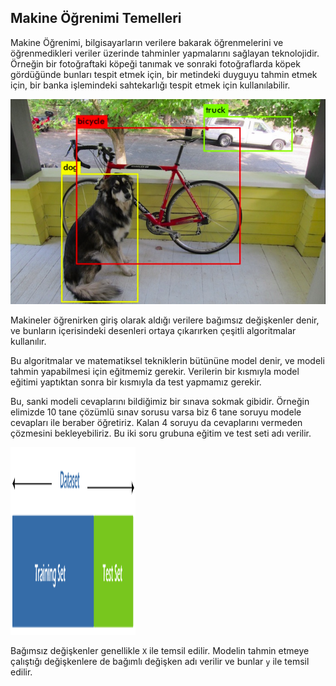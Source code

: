 ## Makine Öğrenimi Temelleri

Makine Öğrenimi, bilgisayarların verilere bakarak öğrenmelerini ve öğrenmedikleri veriler üzerinde tahminler yapmalarını sağlayan teknolojidir.
Örneğin bir fotoğraftaki köpeği tanımak ve sonraki fotoğraflarda köpek gördüğünde bunları tespit etmek için, bir metindeki duyguyu tahmin etmek için, bir banka işlemindeki sahtekarlığı tespit etmek için kullanılabilir.

![Obje-Tespiti](obje_tespiti.png)

Makineler öğrenirken giriş olarak aldığı verilere bağımsız değişkenler denir, ve bunların içerisindeki desenleri ortaya çıkarırken çeşitli algoritmalar kullanılır. 

Bu algoritmalar ve matematiksel tekniklerin bütününe model denir, ve modeli tahmin yapabilmesi için eğitmemiz gerekir. Verilerin bir kısmıyla model eğitimi yaptıktan sonra bir kısmıyla da test yapmamız gerekir.

Bu, sanki modeli cevaplarını bildiğimiz bir sınava sokmak gibidir. Örneğin elimizde 10 tane çözümlü sınav sorusu varsa biz 6 tane soruyu modele cevapları ile beraber öğretiriz. Kalan 4 soruyu da cevaplarını vermeden çözmesini bekleyebiliriz. Bu iki soru grubuna eğitim ve test seti adı verilir.

<img src="egitim_tst.png" width="200" height="300" alt="Egitim-Test">


Bağımsız değişkenler genellikle `X` ile temsil edilir. Modelin tahmin etmeye çalıştığı değişkenlere de bağımlı değişken adı verilir ve bunlar `y` ile temsil edilir.
